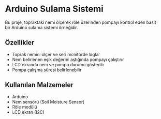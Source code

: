 # Arduino Sulama Sistemi

Bu proje, topraktaki nemi ölçerek röle üzerinden pompayı kontrol eden basit bir Arduino sulama sistemi örneğidir.

## Özellikler
- Toprak nemini ölçer ve seri monitörde loglar
- Nem belirlenen eşik değerini aştığında pompayı çalıştırır
- LCD ekranda nem ve pompa durumu gösterilir
- Pompa çalışma süresi belirlenebilir

## Kullanılan Malzemeler
- Arduino
- Nem sensörü (Soil Moisture Sensor)
- Röle modülü
- LCD ekran (I2C)
